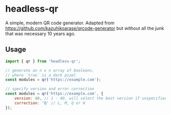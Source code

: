 # headless-qr

A simple, modern QR code generator. Adapted from https://github.com/kazuhikoarase/qrcode-generator but without all the junk that was necessary 10 years ago.

## Usage

```js
import { qr } from 'headless-qr';

// generate an n x n array of booleans,
// where `true` is a dark pixel
const modules = qr('https://example.com');

// specify version and error correction
const modules = qr('https://example.com', {
	version: 40, // 1 - 40, will select the best version if unspecified
	correction: 'Q' // L, M, Q or H
});
```
